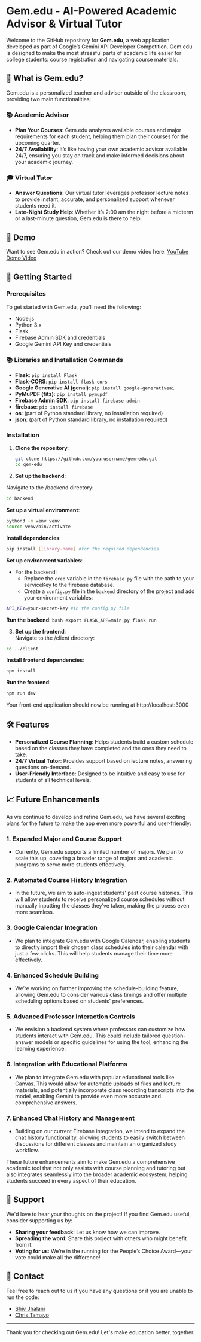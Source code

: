 # Gem.edu - AI-Powered Academic Advisor & Virtual Tutor

Welcome to the GitHub repository for **Gem.edu**, a web application developed as part of Google’s Gemini API Developer Competition. Gem.edu is designed to make the most stressful parts of academic life easier for college students: course registration and navigating course materials.

## 🌟 What is Gem.edu?

Gem.edu is a personalized teacher and advisor outside of the classroom, providing two main functionalities:

### 📚 Academic Advisor
- **Plan Your Courses**: Gem.edu analyzes available courses and major requirements for each student, helping them plan their courses for the upcoming quarter.
- **24/7 Availability**: It’s like having your own academic advisor available 24/7, ensuring you stay on track and make informed decisions about your academic journey.

### 🎓 Virtual Tutor
- **Answer Questions**: Our virtual tutor leverages professor lecture notes to provide instant, accurate, and personalized support whenever students need it.
- **Late-Night Study Help**: Whether it’s 2:00 am the night before a midterm or a last-minute question, Gem.edu is there to help.

## 🎥 Demo

Want to see Gem.edu in action? Check out our demo video here: [YouTube Demo Video](https://youtube.com/project)

## 🚀 Getting Started

### Prerequisites

To get started with Gem.edu, you’ll need the following:

- Node.js
- Python 3.x
- Flask
- Firebase Admin SDK and credentials
- Google Gemini API Key and credentials

### 📚 Libraries and Installation Commands

- **Flask**: `pip install Flask`
- **Flask-CORS**: `pip install flask-cors`
- **Google Generative AI (genai)**: `pip install google-generativeai`
- **PyMuPDF (fitz)**: `pip install pymupdf`
- **Firebase Admin SDK**: `pip install firebase-admin`
- **firebase**: `pip install firebase`
- **os**: (part of Python standard library, no installation required)
- **json**: (part of Python standard library, no installation required)


### Installation

1. **Clone the repository**:
    ```bash
    git clone https://github.com/yourusername/gem-edu.git
    cd gem-edu
    ```

2. **Set up the backend**:  

Navigate to the /backend directory:  
```bash
cd backend
```

**Set up a virtual environment**:
```bash
python3 -m venv venv
source venv/bin/activate
```

**Install dependencies**:
```bash
pip install [library-name] #for the required dependencies
```

**Set up environment variables**:  
  - For the backend: 
    - Replace the `cred` variable in the `firebase.py` file with the path to your serviceKey to the firebase database. 
    - Create a `config.py` file in the `backend` directory of the project and add your environment variables:
```bash
API_KEY=your-secret-key #in the config.py file
```

**Run the backend**:
    ```bash
   export FLASK_APP=main.py
    flask run
    ```

3. **Set up the frontend**:  
Navigate to the /client directory:
```bash
cd ../client
```

**Install frontend dependencies**:
```bash
npm install
```

**Run the frontend**:
```bash
npm run dev
```

Your front-end application should now be running at http://localhost:3000


## 🛠️ Features

- **Personalized Course Planning**: Helps students build a custom schedule based on the classes they have completed and the ones they need to take.
- **24/7 Virtual Tutor**: Provides support based on lecture notes, answering questions on-demand.
- **User-Friendly Interface**: Designed to be intuitive and easy to use for students of all technical levels.

## 📈 Future Enhancements

As we continue to develop and refine Gem.edu, we have several exciting plans for the future to make the app even more powerful and user-friendly:

### 1. Expanded Major and Course Support
- Currently, Gem.edu supports a limited number of majors. We plan to scale this up, covering a broader range of majors and academic programs to serve more students effectively.

### 2. Automated Course History Integration
- In the future, we aim to auto-ingest students' past course histories. This will allow students to receive personalized course schedules without manually inputting the classes they’ve taken, making the process even more seamless.

### 3. Google Calendar Integration
- We plan to integrate Gem.edu with Google Calendar, enabling students to directly import their chosen class schedules into their calendar with just a few clicks. This will help students manage their time more effectively.

### 4. Enhanced Schedule Building
- We’re working on further improving the schedule-building feature, allowing Gem.edu to consider various class timings and offer multiple scheduling options based on students' preferences.

### 5. Advanced Professor Interaction Controls
- We envision a backend system where professors can customize how students interact with Gem.edu. This could include tailored question-answer models or specific guidelines for using the tool, enhancing the learning experience.

### 6. Integration with Educational Platforms
- We plan to integrate Gem.edu with popular educational tools like Canvas. This would allow for automatic uploads of files and lecture materials, and potentially incorporate class recording transcripts into the model, enabling Gemini to provide even more accurate and comprehensive answers.

### 7. Enhanced Chat History and Management
- Building on our current Firebase integration, we intend to expand the chat history functionality, allowing students to easily switch between discussions for different classes and maintain an organized study workflow.

These future enhancements aim to make Gem.edu a comprehensive academic tool that not only assists with course planning and tutoring but also integrates seamlessly into the broader academic ecosystem, helping students succeed in every aspect of their education.


## 🙏 Support

We'd love to hear your thoughts on the project! If you find Gem.edu useful, consider supporting us by:
- **Sharing your feedback**: Let us know how we can improve.
- **Spreading the word**: Share this project with others who might benefit from it.
- **Voting for us**: We’re in the running for the People’s Choice Award—your vote could make all the difference!

## 💬 Contact

Feel free to reach out to us if you have any questions or if you are unable to run the code:
- [Shiv Jhalani](mailto:shivjhalani@gmail.com)
- [Chris Tamayo](mailto:chriswtamayo@gmail.com)

---

Thank you for checking out Gem.edu! Let's make education better, together.
